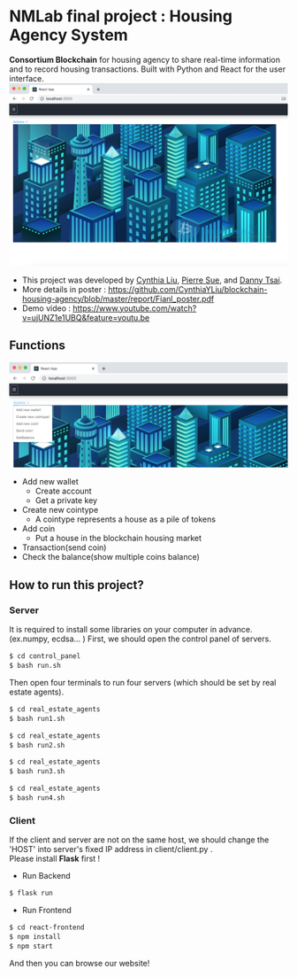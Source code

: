 # NMLab final project : Housing Agency System
**Consortium Blockchain** for housing agency to share real-time information and to record housing transactions. Built with Python and React for the user interface.
![image](https://github.com/CynthiaYLiu/blockchain-housing-agency/blob/master/img/home.png)

* This project was developed by [Cynthia Liu](https://github.com/CynthiaYLiu), [Pierre Sue](https://github.com/PierreSue), and [Danny Tsai](https://github.com/dannyInc).<br>
* More details in poster : https://github.com/CynthiaYLiu/blockchain-housing-agency/blob/master/report/Fianl_poster.pdf
* Demo video : https://www.youtube.com/watch?v=ujUNZ1e1UBQ&feature=youtu.be


## Functions
![image](https://github.com/CynthiaYLiu/blockchain-housing-agency/blob/master/img/bar.png)
* Add new wallet
    * Create account
    * Get a private key
* Create new cointype
    * A cointype represents a house as a pile of tokens
* Add coin
    * Put a house in the blockchain housing market
* Transaction(send coin)
* Check the balance(show multiple coins balance)


## How to run this project?

### Server
It is required to install some libraries on your computer in advance. (ex.numpy, ecdsa... )
First, we should open the control panel of servers.
```bash
$ cd control_panel
$ bash run.sh
```

Then open four terminals to run four servers (which should be set by real estate agents).
```bash
$ cd real_estate_agents
$ bash run1.sh
```
```bash
$ cd real_estate_agents
$ bash run2.sh
```
```bash
$ cd real_estate_agents
$ bash run3.sh
```
```bash
$ cd real_estate_agents
$ bash run4.sh
```

### Client
If the client and server are not on the same host, we should change the 'HOST' into server's fixed IP address in client/client.py . <br>
Please install **Flask** first !

* Run Backend
```bash
$ flask run 
```

* Run Frontend
```bash
$ cd react-frontend
$ npm install
$ npm start
```
And then you can browse our website!
